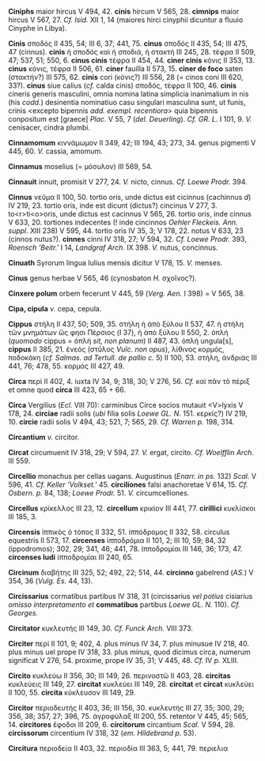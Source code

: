 **Ciniphs** maior hircus V 494, 42. **cinis** hircum V 565, 28.
**cimnips** maior hircus V 567, 27. *Cf. Isid.* XII 1, 14 (maiores hirci
cinyphii dicuntur a fluuio Cinyphe in Libya).

**Cinis** σποδός II 435, 54; III 6, 37; 441, 75. **cinus** σποδός II
435, 54; III 475, 47 (cinnus). **cinis** ἡ σποδός καὶ ἡ σποδιά, ἡ στακτή
III 245, 28. τέφρα II 509, 47; 537, 51; 550, 6. **cinus cinis** τέφρα II
454, 44. **ciner cinis** κόνις II 353, 13. **cinus** κόνις, τέφρα II
506, 61. **ciner** fauilla II 573, 15. **ciner de foco** saten
(στακτήν?) III 575, 62. **cinis** cori (κόνις?) III 556, 28 (= cinos
coni III 620, 33?). **cinus** siue calius (*cf.* calda cinis) σποδός,
τέφρα II 100, 46. **cinis** cineris generis masculini, omnia nomina
latina simplicia inanimalium in nis (his *codd.*) desinentia nominatiuo
casu singulari masculina sunt, ut funis, crinis \<excepto bipennis *add.
exempl. recentiora*\> quia bipennis conpositum est [graece] *Plac.* V
55, 7 (*del. Deuerling*). *Cf. GR. L.* I 101, 9. *V.* cenisacer, cindra
plumbi.

**Cinnamomum** κιννάμωμον II 349, 42; III 194, 43; 273, 34. genus
pigmenti V 445, 60. *V.* cassia, amomum.

**Cinnamus** moselius (= μόσυλον) III 569, 54.

**Cinnauit** innuit, promisit V 277, 24. *V.* nicto, cinnus. *Cf. Loewe
Prodr.* 394.

**Cinnus** νεῦμα II 100, 50. tortio oris, unde dictus est cicinnus
(cachinnus *d*) IV 219, 23. tortio oris, inde est dicunt (dictus?)
cincinus V 277, 3. to\<r\>ti\<o\>oris, unde dictus est cacinnus V 565, 26.
tortio oris, inde cinnus V 633, 20. tortiones indecentes (! inde
cincinnos *Oehler Fleckeis. Ann. suppl.* XIII 238) V 595, 44. tortio
oris IV 35, 3; V 178, 22. notus V 633, 23 (cinnos nutus?). **cinnes**
cinni IV 318, 27; V 594, 32. *Cf. Loewe Prodr.* 393, *Roensch 'Beitr.'*
I 14, *Landgraf Arch.* IX 398. *V.* nutus, concinnus.

**Cinuath** Syrorum lingua Iulius mensis dicitur V 178, 15. *V.* menses.

**Cinus** genus herbae V 565, 46 (cynosbaton *H.* σχοῖνος?).

**Cinxere polum** orbem fecerunt V 445, 59 (*Verg. Aen.* I 398) = V
565, 38.

**Cipa, cipula** *v.* cepa, cepula.

**Cippus** στήλη II 437, 50; 509, 35. στήλη ἡ ἀπὸ ξύλου II 537, 47. ἡ
στήλη τῶν μνημάτων ὥς φησι Πέρσιος (I 37), ἡ ἀπὸ ξύλου II 550, 2. ὁπλή
(*quomodo* cippus = ὁπλή *sit, non planum*) II 487, 43. ὁπλή
ungula[s], **cippus** II 385, 21. ἐνεός (στῦλος *Vulc. non opus*),
λίθινος κορμός, ποδοκάκη (*cf. Salmas. ad Ter­tull. de pallio c.* 5) II
100, 53. στήλη, ἀνδριάς III 441, 76; 478, 55. κορμός III 427, 49.

**Circa** περί II 402, 4. iuxta IV 34, 9; 318, 30; V 276, 56. *Cf.* καὶ
πᾶν τὸ πέριξ et omne quod **circa** III 423, 65 + 66.

**Circa** Vergilius (*Ecl.* VIII 70): car­minibus Circe socios mutauit
\<V\>lyxis V 178, 24. **circiae** radii solis (*ubi* filia solis *Loewe
GL. N.* 151. κερκίς?) IV 219, 10. **circie** radii solis V 494, 43; 521,
7; 565, 29. *Cf. Warren p.* 198, 314.

**Circantium** *v.* circitor.

**Circat** circumuenit IV 318, 29; V 594, 27. *V.* ergat, circito. *Cf.
Woelff­lin Arch.* III 559.

**Circellio** monachus per cellas uagans. Augustinus (*Enarr. in ps.*
132) *Scal.* V 596, 41. *Cf. Keller 'Volkset.'* 45. **circiliones**
falsi anachoretae V 614, 15. *Cf. Osbern. p.* 84, 138; *Loewe Prodr.*
51. *V.* circumcelliones.

**Circellus** κρίκελλος III 23, 12. **circellum** κρικίον III 441, 77.
**cirillici** κυκλίσκοι III 185, 3.

**Circensis** ἱππικὸς ὁ τόπος II 332, 51. ἱππόδρομος II 332, 58.
circulus equestris II 573, 17. **circenses** ἱπποδρόμια II 101, 2; III
10, 59; 84, 32 (ippodromos); 302, 29; 341, 46; 441, 78. ἱπποδρομίαι III
146, 36; 173, 47. **circenses ludi** ἱπποδρομίαι III 240, 65.

**Circinum** διαβήτης III 325, 52; 492, 22; 514, 44. **circinno**
gabelrend (*AS.*) V 354, 36 (*Vulg. Es.* 44, 13).

**Circissarius** cormatibus partibus IV 318, 31 (circissarius *vel*
*potius* cisiarius *omisso interpretamento et* **commatibus** partibus
*Loewe GL. N.* 110). *Cf. Georges.*

**Circitator** κυκλευτής III 149, 30. *Cf. Funck Arch.* VIII 373.

**Circiter** περί II 101, 9; 402, 4. plus minus IV 34, 7. plus minusue
IV 218, 40. plus minus uel prope IV 318, 33. plus minus, quod dicimus
circa, numerum significat V 276, 54. proxime, prope IV 35, 31; V 445,
48. *Cf.* IV *p.* XLIII.

**Circito** κυκλεύω II 356, 30; III 149, 26. περινοστῶ II 403, 28.
**circitas** κυκλεύεις III 149, 27. **circitat** κυκλεύει III 149, 28.
**circitat** et **circat** κυκλεύει II 100, 55. **circita** κύκλευσον
III 149, 29.

**Circitor** περιοδευτής II 403, 36; III 156, 30. κυκλευτής III 27, 35;
300, 29; 356, 38; 357, 27; 396, 75. ἀγροφύλαξ III 200, 55. retentor V
445, 45; 565, 14. **circitores** ἔφοδοι III 209, 6. **circitorum**
circantium *Scal.* V 594, 28. **circissorum** circentium IV 318, 32
(*em. Hildebrand p.* 53).

**Circitura** περιοδεία II 403, 32. περιοδία III 363, 5; 441, 79.
περιελια

